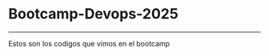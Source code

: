 # Bootcamp-Devops-2025

--------------------------------------------

Estos son los codigos que vimos en el bootcamp
